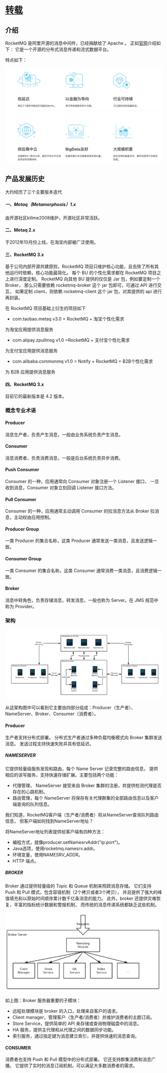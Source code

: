 # [转载](http://www.54tianzhisheng.cn/2018/02/05/RocketMQ/)

## 介绍
RocketMQ 是阿里开源的消息中间件，已经捐献给了 Apache 。
正如[官网](http://rocketmq.apache.org/)介绍如下：
它是一个开源的分布式消息传递和流式数据平台。

特点如下：

![](images/mq-rocket-1.jpg)

## 产品发展历史

大约经历了三个主要版本迭代

#####  一、Metaq（Metamorphosis）1.x

由开源社区killme2008维护，开源社区非常活跃。

#### 二、Metaq 2.x

于2012年10月份上线，在淘宝内部被广泛使用。

#### 三、RocketMQ 3.x

基于公司内部开源共建原则，RocketMQ 项目只维护核心功能，且去除了所有其他运行时依赖，核心功能最简化。
每个 BU 的个性化需求都在 RocketMQ 项目之上进行深度定制。
RocketMQ 向其他 BU 提供的仅仅是 Jar 包，例如要定制一个 Broker，
那么只需要依赖 rocketmq-broker 这个 jar 包即可，可通过 API 进行交互，
如果定制 client，则依赖 rocketmq-client 这个 jar 包，对其提供的 api 进行再封装。

在 RocketMQ 项目基础上衍生的项目如下

- com.taobao.metaq v3.0 = RocketMQ + 淘宝个性化需求

为淘宝应用提供消息服务

- com.alipay.zpullmsg v1.0 =RocketMQ + 支付宝个性化需求

为支付宝应用提供消息服务

- com.alibaba.commonmq v1.0 = Notify + RocketMQ + B2B个性化需求

为 B2B 应用提供消息服务

#### 四、RocketMQ 3.x

目前它的最新版本是 4.2 版本。

### 概念专业术语

#### Producer

消息生产者，负责产生消息，一般由业务系统负责产生消息。

#### Consumer

消息消费者，负责消费消息，一般是后台系统负责异步消费。

#### Push Consumer

Consumer 的一种，应用通常向 Consumer 对象注册一个 Listener 接口，
一旦收到消息，Consumer 对象立刻回调 Listener 接口方法。

#### Pull Consumer

Consumer 的一种，应用通常主动调用 Consumer 的拉消息方法从 Broker 拉消息，主动权由应用控制。

#### Producer Group

一类 Producer 的集合名称，这类 Producer 通常发送一类消息，且发送逻辑一致。

#### Consumer Group

一类 Consumer 的集合名称，这类 Consumer 通常消费一类消息，且消费逻辑一致。

#### Broker

消息中转角色，负责存储消息，转发消息，一般也称为 Server。在 JMS 规范中称为 Provider。

### 架构

![](images/mq-recket-2.jpg)

从这架构图中可以看到它主要由四部分组成：Producer（生产者）、NameServer、Broker、Consumer（消费者）。


#### Producer

生产者支持分布式部署。
分布式生产者通过多种负载均衡模式向 Broker 集群发送消息。
发送过程支持快速失败并具有低延迟。

##### NAMESERVER
它提供轻量级服务发现和路由，每个 Name Server 记录完整的路由信息，
提供相应的读写服务，支持快速存储扩展。主要包括两个功能：

- 代理管理， NameServer 接受来自 Broker 集群的注册，并提供检测代理是否存在的心跳机制。
- 路由管理，每个 NameServer 将保存有关代理群集的全部路由信息以及客户端查询的队列信息。

我们知道，RocketMQ客户端（生产者/消费者）将从NameServer查询队列路由信息，
但客户端如何找到NameServer地址？

将NameServer地址列表提供给客户端有四种方法：

- 编程方式，就像producer.setNamesrvAddr("ip:port")。
- Java选项，使用rocketmq.namesrv.addr。
- 环境变量，使用NAMESRV_ADDR。
- HTTP 端点。

##### BROKER
Broker 通过提供轻量级的 Topic 和 Queue 机制来照顾消息存储。
它们支持 Push 和 Pull 模式，包含容错机制（2个拷贝或者3个拷贝），
并且提供了强大的峰值填充和以原始时间顺序累计数千亿条消息的能力。
此外，broker 还提供灾难恢复，丰富的指标统计数据和警报机制，
而传统的消息传递系统都缺乏这些机制。


![](images/recket-mq-BROKER.jpg)

如上图：Broker 服务器重要的子模块：

- 远程处理模块是 broker 的入口，处理来自客户的请求。
- Client manager，管理客户（生产者/消费者）并维护消费者的主题订阅。
- Store Service，提供简单的 API 来存储或查询物理磁盘中的消息。
- HA 服务，提供主代理和从代理之间的数据同步功能。
- 索引服务，通过指定键为消息建立索引，并提供快速的消息查询。

#### CONSUMER
消费者也支持 Push 和 Pull 模型中的分布式部署。
它还支持群集消费和消息广播。
它提供了实时的消息订阅机制，可以满足大多数消费者的需求。

